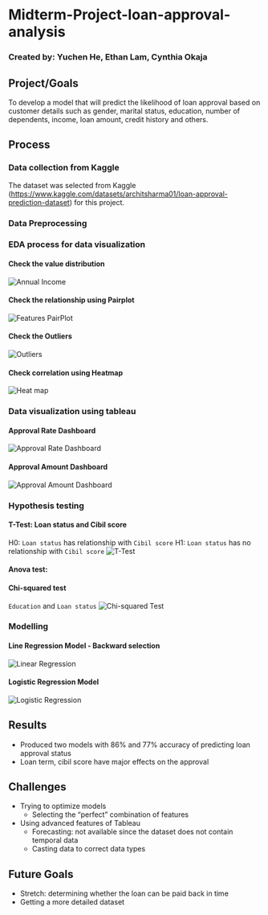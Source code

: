 
# Midterm-Project-loan-approval-analysis

### Created by: Yuchen He, Ethan Lam, Cynthia Okaja

## Project/Goals
To develop a model that will predict the likelihood of loan approval based on customer details such as gender, marital status, education, number of dependents, income, loan amount, credit history and others.

## Process
### Data collection from Kaggle
The dataset was selected from Kaggle (https://www.kaggle.com/datasets/architsharma01/loan-approval-prediction-dataset) for this project.
### Data Preprocessing
### EDA process for data visualization 

#### Check the value distribution
![Annual Income](./img/Annual_Income_Distribution.png)

#### Check the relationship using Pairplot
![Features PairPlot](./img/Features_Pairplot.png)

#### Check the Outliers
![Outliers](./img/Outliers.png)

#### Check correlation using Heatmap
![Heat map](./img/Heat_map.png)
### Data visualization using tableau
#### Approval Rate Dashboard
![Approval Rate Dashboard](./img/Approval_Rate_Dashboard.png)
#### Approval Amount Dashboard
![Approval Amount Dashboard](./img/Approval_Amount_Dashboard.png)
### Hypothesis testing
#### T-Test: Loan status and Cibil score
H0: `Loan status` has relationship with `Cibil score`
H1: `Loan status` has no relationship with `Cibil score`
![T-Test](./img/T-test.png)

#### Anova test:
#### Chi-squared test
`Education` and `Loan status`
![Chi-squared Test](./img/Chi-squared.png)

### Modelling
#### Line Regression Model - Backward selection
![Linear Regression](./img/Linear_Regression.png)
#### Logistic Regression Model
![Logistic Regression](./img/Logistic_Regression.png)
## Results
- Produced two models with 86% and 77% accuracy of predicting loan approval status
- Loan term, cibil score have major effects on the approval

## Challenges 
- Trying to optimize models 
    - Selecting the “perfect” combination of features
- Using advanced features of Tableau
    - Forecasting: not available since the dataset does not contain temporal data
    - Casting data to correct data types

## Future Goals
- Stretch: determining whether the loan can be paid back in time
- Getting a more detailed dataset

